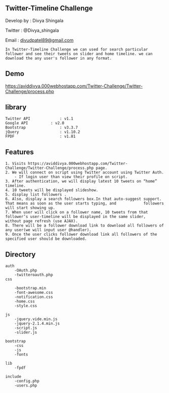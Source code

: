 ## Twitter-Timeline Challenge

 Develop by : Divya Shingala
 
 Twitter    : @Divya_shingala
 
 Email      : divudpatel89@gmail.com
 

	In Twitter-Timeline Challenge we can used for search particular follower and see their tweets on slider and home timeline. we can download the any user's follower in any format.
	
## Demo

https://aviddivya.000webhostapp.com/Twitter-Challenge/Twitter-Challenge/process.php

## library

	Twitter API  			: v1.1 
	Google API 	 		: v2.0
	Bootstrap    			: v3.3.7
	jQuery       			: v1.10.2
	FPDF 	     			: v1.81
	
## Features

	1. Visits https://aviddivya.000webhostapp.com/Twitter-Challenge/Twitter-Challenge/process.php page.
	2. We will connect on script using Twitter account using Twitter Auth.
		- If login user than view their profile on script.
	3. After authentication, we will display latest 10 tweets on “home” timeline.
	4. 10 tweets will be displayed slideshow.
	5. display list followers .
	6. Also, display a search followers box.In that auto-suggest support. That means as soon as the user starts typing, and 		   followers will start showing up.
	7. When user will click on a follower name, 10 tweets from that follower’s user-timeline will be displayed in the same slider, 		   without page refresh (use AJAX).
	8. There will be a follower download link to download all followers of any user(we will input user @handler).
	9. Once the user clicks follower download link all followers of the specified user should be downloaded.
	
## Directory

	auth
		-OAuth.php
		-twitteroauth.php
	css
  
		-bootstrap.min
		-font-awesome.css
		-notification.css
		-home.css
		-style.css
    
	js
		-jquery.vide.min.js
		-jquery-2.1.4.min.js
		-script.js
		-slider.js
    
	bootstrap
		-css
		-js
		-fonts
    
	lib
		-fpdf
    
	include
		-config.php
		-users.php
	
